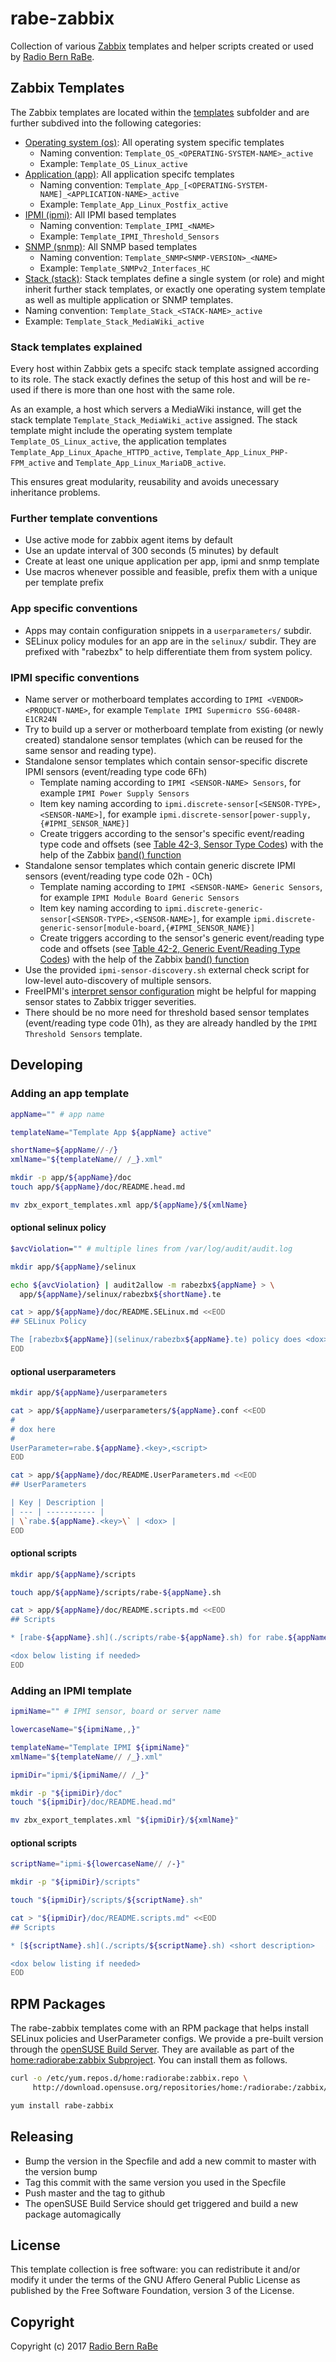 # rabe-zabbix
Collection of various [Zabbix](http://www.zabbix.com/) templates and helper scripts created or used by [Radio Bern RaBe](http://rabe.ch/).

## Zabbix Templates
The Zabbix templates are located within the [templates](templates) subfolder and are further subdived into the following categories:
* [Operating system (os)](os): All operating system specific templates
  * Naming convention: <code>Template_OS_\<OPERATING-SYSTEM-NAME\>_active</code>
  * Example: <code>Template_OS_Linux_active</code>
* [Application (app)](app): All application specifc templates
  * Naming convention: <code>Template_App_\[\<OPERATING-SYSTEM-NAME\]_\<APPLICATION-NAME\>_active</code>
  * Example: <code>Template_App_Linux_Postfix_active</code>
* [IPMI (ipmi)](ipmi): All IPMI based templates
  * Naming convention: <code>Template_IPMI_\<NAME\></code>
  * Example: <code>Template_IPMI_Threshold_Sensors</code>
* [SNMP (snmp)](snmp): All SNMP based templates
  * Naming convention: <code>Template_SNMP\<SNMP-VERSION\>_\<NAME\></code>
  * Example: <code>Template_SNMPv2_Interfaces_HC</code>
* [Stack (stack)](stack): Stack templates define a single system (or role) and might inherit further stack templates, or exactly one operating system template as well as multiple application or SNMP templates.
 * Naming convention: <code>Template_Stack_\<STACK-NAME\>_active</code>
 * Example: <code>Template_Stack_MediaWiki_active</code>

### Stack templates explained
Every host within Zabbix gets a specifc stack template assigned according to its role. The stack exactly defines the setup of this host and will be re-used if there is more than one host with the same role.
 
As an example, a host which servers a MediaWiki instance, will get the stack template <code>Template_Stack_MediaWiki_active</code> assigned. The stack template might include the operating system template <code>Template_OS_Linux_active</code>, the application templates <code>Template_App_Linux_Apache_HTTPD_active</code>, <code>Template_App_Linux_PHP-FPM_active</code> and <code>Template_App_Linux_MariaDB_active</code>.
 
This ensures great modularity, reusability and avoids unecessary inheritance problems.
 
### Further template conventions
* Use active mode for zabbix agent items by default
* Use an update interval of 300 seconds (5 minutes) by default
* Create at least one unique application per app, ipmi and snmp template
* Use macros whenever possible and feasible, prefix them with a unique per template prefix

### App specific conventions

* Apps may contain configuration snippets in a `userparameters/` subdir.
* SELinux policy modules for an app are in the `selinux/` subdir. They are prefixed with "rabezbx" to help differentiate them from system policy.

### IPMI specific conventions
* Name server or motherboard templates according to `IPMI <VENDOR>
  <PRODUCT-NAME>`, for example `Template IPMI Supermicro SSG-6048R-E1CR24N`
* Try to build up a server or motherboard template from existing (or newly
  created) standalone sensor templates (which can be reused for the same sensor
  and reading type).
* Standalone sensor templates which contain sensor-specific discrete IPMI
  sensors (event/reading type code 6Fh)
   * Template naming according to `IPMI <SENSOR-NAME> Sensors`, for example
     `IPMI Power Supply Sensors`
   * Item key naming according to
     `ipmi.discrete-sensor[<SENSOR-TYPE>,<SENSOR-NAME>]`, for example
     `ipmi.discrete-sensor[power-supply,{#IPMI_SENSOR_NAME}]`
   * Create triggers according to the sensor's specific event/reading type code
     and offsets (see [Table 42-3, Sensor Type
     Codes](http://www.intel.com/content/dam/www/public/us/en/documents/product-briefs/second-gen-interface-spec-v2.pdf))
     with the help of the Zabbix [band()
     function](https://www.zabbix.com/documentation/3.0/manual/appendix/triggers/functions)
* Standalone sensor templates which contain generic discrete IPMI sensors
  (event/reading type code 02h - 0Ch)
   * Template naming according to `IPMI <SENSOR-NAME> Generic Sensors`, for
     example `IPMI Module Board Generic Sensors`
   * Item key naming according to
     `ipmi.discrete-generic-sensor[<SENSOR-TYPE>,<SENSOR-NAME>]`, for example
     `ipmi.discrete-generic-sensor[module-board,{#IPMI_SENSOR_NAME}]`
   * Create triggers according to the sensor's generic event/reading type code
     and offsets (see [Table 42-2, Generic Event/Reading Type
     Codes](http://www.intel.com/content/dam/www/public/us/en/documents/product-briefs/second-gen-interface-spec-v2.pdf))
     with the help of the Zabbix [band()
     function](https://www.zabbix.com/documentation/3.0/manual/appendix/triggers/functions)
* Use the provided `ipmi-sensor-discovery.sh` external check script for
  low-level auto-discovery of multiple sensors.
* FreeIPMI's [interpret sensor
  configuration](http://git.savannah.gnu.org/cgit/freeipmi.git/tree/etc/freeipmi_interpret_sensor.conf)
  might be helpful for mapping sensor states to Zabbix trigger severities.
* There should be no more need for threshold based sensor templates
  (event/reading type code 01h), as they are already handled by the `IPMI
  Threshold Sensors` template.

## Developing

### Adding an app template

```bash
appName="" # app name

templateName="Template App ${appName} active"

shortName=${appName//-/}
xmlName="${templateName// /_}.xml"

mkdir -p app/${appName}/doc
touch app/${appName}/doc/README.head.md

mv zbx_export_templates.xml app/${appName}/${xmlName}
```
#### optional selinux policy
```bash
$avcViolation="" # multiple lines from /var/log/audit/audit.log

mkdir app/${appName}/selinux

echo ${avcViolation} | audit2allow -m rabezbx${appName} > \
  app/${appName}/selinux/rabezbx${shortName}.te

cat > app/${appName}/doc/README.SELinux.md <<EOD
## SELinux Policy

The [rabezbx${appName}](selinux/rabezbx${appName}.te) policy does <dox>.
EOD
```
#### optional userparameters
```bash
mkdir app/${appName}/userparameters

cat > app/${appName}/userparameters/${appName}.conf <<EOD
#
# dox here
#
UserParameter=rabe.${appName}.<key>,<script>
EOD

cat > app/${appName}/doc/README.UserParameters.md <<EOD
## UserParameters

| Key | Description |
| --- | ----------- |
| \`rabe.${appName}.<key>\` | <dox> |
EOD
```

#### optional scripts
```bash
mkdir app/${appName}/scripts

touch app/${appName}/scripts/rabe-${appName}.sh

cat > app/${appName}/doc/README.scripts.md <<EOD
## Scripts

* [rabe-${appName}.sh](./scripts/rabe-${appName}.sh) for rabe.${appName}.<key> UserParameter

<dox below listing if needed>
EOD
```

### Adding an IPMI template

```bash
ipmiName="" # IPMI sensor, board or server name

lowercaseName="${ipmiName,,}"

templateName="Template IPMI ${ipmiName}"
xmlName="${templateName// /_}.xml"

ipmiDir="ipmi/${ipmiName// /_}"

mkdir -p "${ipmiDir}/doc"
touch "${ipmiDir}/doc/README.head.md"

mv zbx_export_templates.xml "${ipmiDir}/${xmlName}"
```

#### optional scripts
```bash
scriptName="ipmi-${lowercaseName// /-}"

mkdir -p "${ipmiDir}/scripts"

touch "${ipmiDir}/scripts/${scriptName}.sh"

cat > "${ipmiDir}/doc/README.scripts.md" <<EOD
## Scripts

* [${scriptName}.sh](./scripts/${scriptName}.sh) <short description>

<dox below listing if needed>
EOD
```

## RPM Packages

The rabe-zabbix templates come with an RPM package that helps install SELinux policies and UserParameter configs. We provide a pre-built version
through the [openSUSE Build Server](https://build.opensuse.org/). They are available as part of the [home:radiorabe:zabbix Subproject](https://build.opensuse.org/project/show/home:radiorabe:zabbix). You can install them as follows.

```bash
curl -o /etc/yum.repos.d/home:radiorabe:zabbix.repo \
     http://download.opensuse.org/repositories/home:/radiorabe:/zabbix/CentOS_7/home:radiorabe:zabbix.repo

yum install rabe-zabbix
```

## Releasing

* Bump the version in the Specfile and add a new commit to master with the version bump
* Tag this commit with the same version you used in the Specfile
* Push master and the tag to github
* The openSUSE Build Service should get triggered and build a new package automagically

## License
This template collection is free software: you can redistribute it and/or modify it under
the terms of the GNU Affero General Public License as published by the Free
Software Foundation, version 3 of the License.

## Copyright
Copyright (c) 2017 [Radio Bern RaBe](http://www.rabe.ch)

